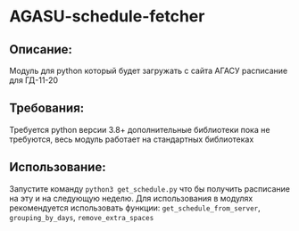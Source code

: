 # AGASU-schedule-fetcher

## Описание:
Модуль для python который будет загружать с сайта АГАСУ расписание для ГД-11-20

## Требования:
Требуется python версии 3.8+
дополнительные библиотеки пока не требуются, весь модуль работает на стандартных библиотеках

## Использование:
Запустите команду `python3 get_schedule.py` что бы получить расписание на эту и на следующую неделю.
Для использования в модулях рекомендуется использовать функции: `get_schedule_from_server`, `grouping_by_days`, `remove_extra_spaces`
